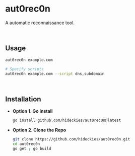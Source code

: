 # aut0rec0n

A automatic reconnaissance tool.

<br />

## Usage

```sh
aut0rec0n example.com

# Specify scripts
aut0rec0n example.com --script dns,subdomain
```

<br />

## Installation

- **Option 1. Go install**

    ```sh
    go install github.com/hideckies/aut0rec0n@latest
    ```

- **Option 2. Clone the Repo**

    ```sh
    git clone https://github.com/hideckies/aut0rec0n.git
    cd aut0rec0n
    go get ; go build
    ```

